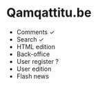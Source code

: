 Qamqattitu.be
=============

  * Comments ✓
  * Search ✓
  * HTML edition
  * Back-office
  * User register ?
  * User edition
  * Flash news
